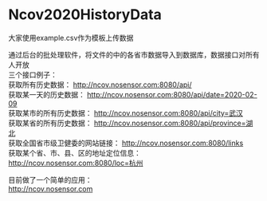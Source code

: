 # Ncov2020HistoryData
大家使用example.csv作为模板上传数据<br>

通过后台的批处理软件，将文件的中的各省市数据导入到数据库，数据接口对所有人开放<br>
三个接口例子：<br>
获取所有历史数据：
http://ncov.nosensor.com:8080/api/<br>
获取某一天的历史数据：
http://ncov.nosensor.com:8080/api/date=2020-02-09<br>
获取某市的所有历史数据：
http://ncov.nosensor.com:8080/api/city=武汉<br>
获取某省的所有历史数据：
http://ncov.nosensor.com:8080/api/province=湖北<br>
获取全国省市级卫健委的网站链接：
http://ncov.nosensor.com:8080/links<br>
获取某个省、市、县、区的地址定位信息：
http://ncov.nosensor.com:8080/loc=杭州

目前做了一个简单的应用：<br>
http://ncov.nosensor.com